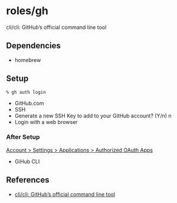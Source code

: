 # roles/gh
cli/cli: GitHub’s official command line tool



## Dependencies
- homebrew



## Setup
```
% gh auth login
```

- GitHub.com
- SSH
- Generate a new SSH Key to add to your GitHub account? (Y/n) n
- Login with a web browser


### After Setup
[Account > Settings > Applications > Authorized OAuth Apps](https://github.com/settings/applications)

- GiHub CLI



## References
- [cli/cli: GitHub’s official command line tool](https://github.com/cli/cli)

